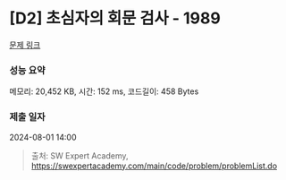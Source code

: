 # [D2] 초심자의 회문 검사 - 1989 

[문제 링크](https://swexpertacademy.com/main/code/problem/problemDetail.do?contestProbId=AV5PyTLqAf4DFAUq) 

### 성능 요약

메모리: 20,452 KB, 시간: 152 ms, 코드길이: 458 Bytes

### 제출 일자

2024-08-01 14:00



> 출처: SW Expert Academy, https://swexpertacademy.com/main/code/problem/problemList.do